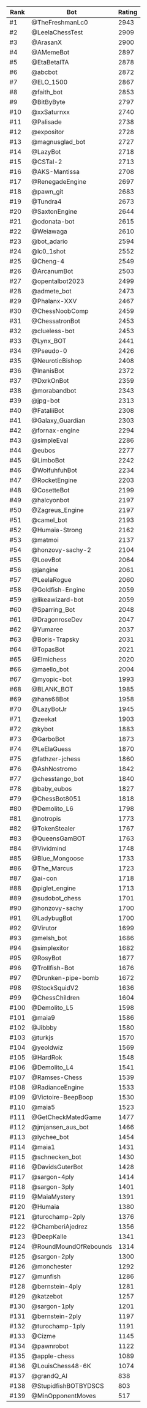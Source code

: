 Rank|Bot|Rating
---|---|---
#1|@TheFreshmanLc0|2943
#2|@LeelaChessTest|2909
#3|@ArasanX|2900
#4|@AMemeBot|2897
#5|@EtaBetaITA|2878
#6|@abcbot|2872
#7|@ELO_1500|2867
#8|@faith_bot|2853
#9|@BitByByte|2797
#10|@xxSaturnxx|2740
#11|@Palisade|2738
#12|@expositor|2728
#13|@magnusglad_bot|2727
#14|@LazyBot|2718
#15|@CSTal-2|2713
#16|@AKS-Mantissa|2708
#17|@RenegadeEngine|2697
#18|@pawn_git|2683
#19|@Tundra4|2673
#20|@SaxtonEngine|2644
#21|@odonata-bot|2615
#22|@Weiawaga|2610
#23|@bot_adario|2594
#24|@lc0_1shot|2552
#25|@Cheng-4|2549
#26|@ArcanumBot|2503
#27|@opentalbot2023|2499
#28|@admete_bot|2473
#29|@Phalanx-XXV|2467
#30|@ChessNoobComp|2459
#31|@ChessatronBot|2453
#32|@clueless-bot|2453
#33|@Lynx_BOT|2441
#34|@Pseudo-0|2426
#35|@NeuroticBishop|2408
#36|@InanisBot|2372
#37|@DxrkOnBot|2359
#38|@morabandbot|2343
#39|@jpg-bot|2313
#40|@FataliiBot|2308
#41|@Galaxy_Guardian|2303
#42|@fornax-engine|2294
#43|@simpleEval|2286
#44|@eubos|2277
#45|@LimboBot|2242
#46|@WolfuhfuhBot|2234
#47|@RocketEngine|2203
#48|@CosetteBot|2199
#49|@halcyonbot|2197
#50|@Zagreus_Engine|2197
#51|@camel_bot|2193
#52|@Humaia-Strong|2162
#53|@matmoi|2137
#54|@honzovy-sachy-2|2104
#55|@LoevBot|2064
#56|@jangine|2061
#57|@LeelaRogue|2060
#58|@Goldfish-Engine|2059
#59|@likeawizard-bot|2059
#60|@Sparring_Bot|2048
#61|@DragonroseDev|2047
#62|@Yumaree|2037
#63|@Boris-Trapsky|2031
#64|@TopasBot|2021
#65|@Elmichess|2020
#66|@maello_bot|2004
#67|@myopic-bot|1993
#68|@BLANK_BOT|1985
#69|@hans68Bot|1958
#70|@LazyBotJr|1945
#71|@zeekat|1903
#72|@kybot|1883
#73|@GarboBot|1873
#74|@LeElaGuess|1870
#75|@fathzer-jchess|1860
#76|@AshNostromo|1842
#77|@chesstango_bot|1840
#78|@baby_eubos|1827
#79|@ChessBot8051|1818
#80|@Demolito_L6|1798
#81|@notropis|1773
#82|@TokenStealer|1767
#83|@QueensGamBOT|1763
#84|@Vividmind|1748
#85|@Blue_Mongoose|1733
#86|@The_Marcus|1723
#87|@ai-con|1718
#88|@piglet_engine|1713
#89|@sudobot_chess|1701
#90|@honzovy-sachy|1700
#91|@LadybugBot|1700
#92|@Virutor|1699
#93|@melsh_bot|1686
#94|@simplexitor|1682
#95|@RosyBot|1677
#96|@Trollfish-Bot|1676
#97|@Drunken-pipe-bomb|1672
#98|@StockSquidV2|1636
#99|@ChessChildren|1604
#100|@Demolito_L5|1598
#101|@maia9|1586
#102|@Jibbby|1580
#103|@turkjs|1570
#104|@yeoldwiz|1569
#105|@HardRok|1548
#106|@Demolito_L4|1541
#107|@Ramses-Chess|1539
#108|@RadianceEngine|1533
#109|@Victoire-BeepBoop|1530
#110|@maia5|1523
#111|@GetCheckMatedGame|1477
#112|@jmjansen_aus_bot|1466
#113|@lychee_bot|1454
#114|@maia1|1431
#115|@schnecken_bot|1430
#116|@DavidsGuterBot|1428
#117|@sargon-4ply|1414
#118|@sargon-3ply|1401
#119|@MaiaMystery|1391
#120|@Humaia|1380
#121|@turochamp-2ply|1376
#122|@ChamberiAjedrez|1356
#123|@DeepKalle|1341
#124|@RoundMoundOfRebounds|1314
#125|@sargon-2ply|1300
#126|@monchester|1292
#127|@munfish|1286
#128|@bernstein-4ply|1281
#129|@katzebot|1257
#130|@sargon-1ply|1201
#131|@bernstein-2ply|1197
#132|@turochamp-1ply|1191
#133|@Cizme|1145
#134|@pawnrobot|1122
#135|@apple-chess|1089
#136|@LouisChess48-6K|1074
#137|@grandQ_AI|838
#138|@StupidfishBOTBYDSCS|803
#139|@MinOpponentMoves|517
